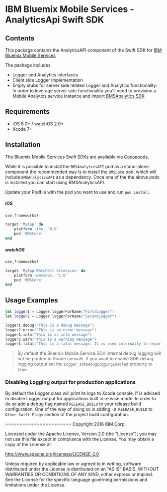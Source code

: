IBM Bluemix Mobile Services - AnalyticsApi Swift SDK
===================================================

## Contents
This package contains the AnalyticsAPI component of the Swift SDK for [IBM Bluemix Mobile Services](https://console.ng.bluemix.net/docs/services/mobile.html)

The package includes

* Logger and Analytics interfaces
* Client side Logger implementation
* Empty stubs for server side related Logger and Analytics functionality. In order to leverage server side functionality you'll need to provision a Mobile Analytics service instance and import [BMSAnalytics SDK](https://github.com/ibm-bluemix-mobile-services/bms-clientsdk-swift-analytics)

## Requirements
* iOS 8.0+ / watchOS 2.0+
* Xcode 7+

## Installation
The Bluemix Mobile Services Swift SDKs are available via [Cocoapods](http://cocoapods.org/). 

While it is possible to install the `BMSAnalyticsAPI` pod as a stand-alone component the recommended way is to install the `BMSCore` pod, which will include `BMSAnalyticsAPI` as a dependency. Once one of the the above pods is installed you can start using BMSAnalyticsAPI.

Update your Podfile with the pod you want to use and run `pod install`.

##### iOS
```ruby
use_frameworks!

target 'MyApp' do
    platform :ios, '8.0'
    pod 'BMSCore'
end
```

##### watchOS
```ruby
use_frameworks!

target 'MyApp WatchKit Extension' do
    platform :watchos, '2.0'
    pod 'BMSCore'
end
```

## Usage Examples

```Swift
let logger1 = Logger.loggerForName("FirstLogger")
let logger2 = Logger.loggerForName("SecondLogger")

logger1.debug("This is a debug message")
logger2.error("This is an error message")
logger1.info("This is an info message")
logger2.warn("This is a warning message")
logger1.fatal("This is a fatal message. It is used internally to report application crashes")
```

> By default the Bluemix Mobile Service SDK internal debug logging will not be printed to Xcode console. If you want to enable SDK debug logging output set the `Logger.sdkDebugLoggingEnabled` property to `true`. 

### Disabling Logging output for production applications

By default the Logger class will print its logs to Xcode console. If is advised to disable Logger output for applications built in release mode. In order to do so add a debug flag named `RELEASE_BUILD` to your release build configuration. One of the way of doing so is adding `-D RELEASE_BUILD` to `Other Swift Flags` section of the project build configuration. 


=======================
Copyright 2016 IBM Corp.

Licensed under the Apache License, Version 2.0 (the "License");
you may not use this file except in compliance with the License.
You may obtain a copy of the License at

http://www.apache.org/licenses/LICENSE-2.0

Unless required by applicable law or agreed to in writing, software
distributed under the License is distributed on an "AS IS" BASIS,
WITHOUT WARRANTIES OR CONDITIONS OF ANY KIND, either express or implied.
See the License for the specific language governing permissions and
limitations under the License.
